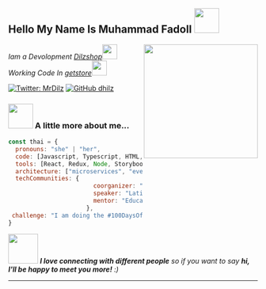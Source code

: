 <h2> Hello My Name Is Muhammad Fadoll <img src="https://media.giphy.com/media/mGcNjsfWAjY5AEZNw6/giphy.gif" width="50"></h2>
<img align='right' src="https://media.giphy.com/media/ieyl9zmCjO4b4t6qoY/giphy.gif" width="230">
<p><em>Iam a Devolopment <a href="https://dilzshop.my.id">Dilzshop</a><img src="https://media.giphy.com/media/fYSnHlufseco8Fh93Z/giphy.gif" width="30"></br>Working Code In <a href="https://getstore.my.id">getstore</a><img src="https://media.giphy.com/media/WUlplcMpOCEmTGBtBW/giphy.gif" width="30"> 
</em></p>

[![Twitter: MrDilz](https://img.shields.io/twitter/follow/ThaiiBraga?style=social)]([https://twitter.com/ThaiiBraga](https://twitter.com/DilzMr))
[![GitHub dhilz](https://img.shields.io/github/followers/thaiane?label=follow&style=social)](https://github.com/dhilz)


### <img src="https://media.giphy.com/media/VgCDAzcKvsR6OM0uWg/giphy.gif" width="50"> A little more about me...  

```javascript
const thai = {
  pronouns: "she" | "her",
  code: [Javascript, Typescript, HTML, CSS, Ruby, Python, Java],
  tools: [React, Redux, Node, Storybook, Styled-Components, Jest, Docker],
  architecture: ["microservices", "event-driven", "design system pattern"],
  techCommunities: {
                        coorganizer: "AfroPython",
                        speaker: "Latinity",
                        mentor: "EducaTRANSforma"
                      },
 challenge: "I am doing the #100DaysOfCode challenge focused on react and typescript"
}
```

<img src="https://media.giphy.com/media/LnQjpWaON8nhr21vNW/giphy.gif" width="60"> <em><b>I love connecting with different people</b> so if you want to say <b>hi, I'll be happy to meet you more!</b> :)</em>

---

